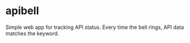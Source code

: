 # apibell
Simple web app for tracking API status.
Every time the bell rings, API data matches the keyword.
